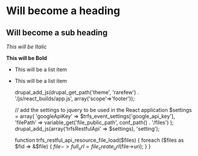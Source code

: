 Will become a heading
==============

Will become a sub heading
--------------

*This will be Italic*

**This will be Bold**

- This will be a list item
- This will be a list item

    drupal_add_js(drupal_get_path('theme', 'rarefew') . '/js/react_builds/app.js', array('scope'=>'footer'));

    // add the settings to jquery to be used in the React application
    $settings = array(
      'googleApiKey' => $trfs_event_settings['google_api_key'], 
      'filePath' => variable_get('file_public_path', conf_path() . '/files')
    );
    drupal_add_js(array('trfsRestfulApi' => $settings), 'setting');

    function trfs_restful_api_resource_file_load($files) {
      foreach ($files as $fid => &$file) {
        $file->full_url =  file_create_url($file->uri);
      }
    }